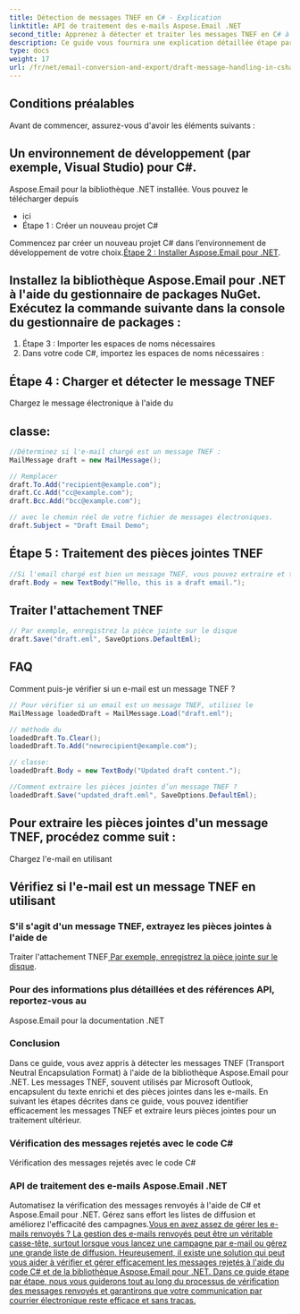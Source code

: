 ```yaml
---
title: Détection de messages TNEF en C# - Explication
linktitle: API de traitement des e-mails Aspose.Email .NET
second_title: Apprenez à détecter et traiter les messages TNEF en C# à l'aide d'Aspose.Email pour .NET. Améliorez la gestion des e-mails avec du texte enrichi et des pièces jointes.
description: Ce guide vous fournira une explication détaillée étape par étape sur la façon de détecter les messages TNEF (Transport Neutral Encapsulation Format) à l'aide de la bibliothèque Aspose.Email pour .NET. TNEF est un format utilisé par Microsoft Outlook pour encapsuler du texte enrichi et des pièces jointes dans des messages électroniques. Aspose.Email for .NET propose un ensemble puissant d'API pour travailler avec les e-mails et les pièces jointes, y compris les messages TNEF.
type: docs
weight: 17
url: /fr/net/email-conversion-and-export/draft-message-handling-in-csharp-saving-email-as-draft/
---
```


## Conditions préalables

Avant de commencer, assurez-vous d'avoir les éléments suivants :

## Un environnement de développement (par exemple, Visual Studio) pour C#.

 Aspose.Email pour la bibliothèque .NET installée. Vous pouvez le télécharger depuis

- ici
- Étape 1 : Créer un nouveau projet C#

Commencez par créer un nouveau projet C# dans l’environnement de développement de votre choix.[Étape 2 : Installer Aspose.Email pour .NET](https://releases.aspose.com/email/net).

## Installez la bibliothèque Aspose.Email pour .NET à l'aide du gestionnaire de packages NuGet. Exécutez la commande suivante dans la console du gestionnaire de packages :

1. Étape 3 : Importer les espaces de noms nécessaires
2. Dans votre code C#, importez les espaces de noms nécessaires :

## Étape 4 : Charger et détecter le message TNEF

 Chargez le message électronique à l'aide du

##  classe:

```csharp
//Déterminez si l'e-mail chargé est un message TNEF :
MailMessage draft = new MailMessage();

// Remplacer
draft.To.Add("recipient@example.com");
draft.Cc.Add("cc@example.com");
draft.Bcc.Add("bcc@example.com");

// avec le chemin réel de votre fichier de messages électroniques.
draft.Subject = "Draft Email Demo";
```

## Étape 5 : Traitement des pièces jointes TNEF

```csharp
//Si l'email chargé est bien un message TNEF, vous pouvez extraire et traiter ses pièces jointes :
draft.Body = new TextBody("Hello, this is a draft email.");
```

##  Traiter l'attachement TNEF

```csharp
// Par exemple, enregistrez la pièce jointe sur le disque
draft.Save("draft.eml", SaveOptions.DefaultEml);
```

## FAQ

Comment puis-je vérifier si un e-mail est un message TNEF ?

```csharp
// Pour vérifier si un email est un message TNEF, utilisez le
MailMessage loadedDraft = MailMessage.Load("draft.eml");

// méthode du
loadedDraft.To.Clear();
loadedDraft.To.Add("newrecipient@example.com");

// classe:
loadedDraft.Body = new TextBody("Updated draft content.");

//Comment extraire les pièces jointes d’un message TNEF ?
loadedDraft.Save("updated_draft.eml", SaveOptions.DefaultEml);
```

## Pour extraire les pièces jointes d'un message TNEF, procédez comme suit :

 Chargez l'e-mail en utilisant

##  Vérifiez si l'e-mail est un message TNEF en utilisant

###  S'il s'agit d'un message TNEF, extrayez les pièces jointes à l'aide de

 Traiter l'attachement TNEF[ Par exemple, enregistrez la pièce jointe sur le disque](https://releases.aspose.com/email/net).

###  Pour des informations plus détaillées et des références API, reportez-vous au

Aspose.Email pour la documentation .NET

### Conclusion

Dans ce guide, vous avez appris à détecter les messages TNEF (Transport Neutral Encapsulation Format) à l'aide de la bibliothèque Aspose.Email pour .NET. Les messages TNEF, souvent utilisés par Microsoft Outlook, encapsulent du texte enrichi et des pièces jointes dans les e-mails. En suivant les étapes décrites dans ce guide, vous pouvez identifier efficacement les messages TNEF et extraire leurs pièces jointes pour un traitement ultérieur.

###  Vérification des messages rejetés avec le code C#

 Vérification des messages rejetés avec le code C#

###  API de traitement des e-mails Aspose.Email .NET

 Automatisez la vérification des messages renvoyés à l'aide de C# et Aspose.Email pour .NET. Gérez sans effort les listes de diffusion et améliorez l'efficacité des campagnes.[Vous en avez assez de gérer les e-mails renvoyés ? La gestion des e-mails renvoyés peut être un véritable casse-tête, surtout lorsque vous lancez une campagne par e-mail ou gérez une grande liste de diffusion. Heureusement, il existe une solution qui peut vous aider à vérifier et gérer efficacement les messages rejetés à l'aide du code C# et de la bibliothèque Aspose.Email pour .NET. Dans ce guide étape par étape, nous vous guiderons tout au long du processus de vérification des messages renvoyés et garantirons que votre communication par courrier électronique reste efficace et sans tracas.](https://reference.aspose.com)